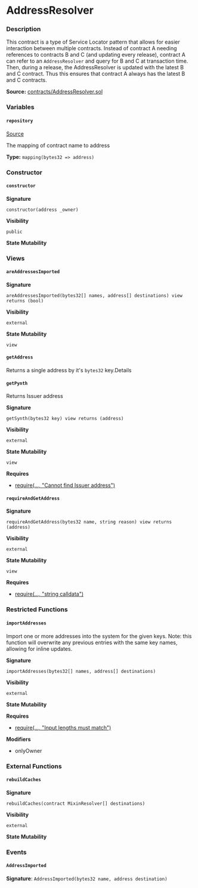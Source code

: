 # AddressResolver

### Description <a id="description"></a>

This contract is a type of Service Locator pattern that allows for easier interaction between multiple contracts. Instead of contract A needing references to contracts B and C \(and updating every release\), contract A can refer to an `AddressResolver` and query for B and C at transaction time. Then, during a release, the AddressResolver is updated with the latest B and C contract. Thus this ensures that contract A always has the latest B and C contracts.

**Source:** [contracts/AddressResolver.sol](https://github.com/perifinance/peri-finance/blob/master/contracts/AddressResolver.sol)

### Variables <a id="variables"></a>

#### `repository` <a id="repository"></a>

[Source](https://github.com/perifinance/peri-finance/blob/master/contracts/AddressResolver.sol)

The mapping of contract name to address

**Type:** `mapping(bytes32 => address)`

### Constructor <a id="constructor"></a>

#### `constructor` <a id="constructor_1"></a>

**Signature**

`constructor(address _owner)`

**Visibility**

`public`

**State Mutability**

### Views <a id="views"></a>

#### `areAddressesImported` <a id="areaddressesimported"></a>

**Signature**

`areAddressesImported(bytes32[] names, address[] destinations) view returns (bool)`

**Visibility**

`external`

**State Mutability**

`view`

#### `getAddress` <a id="getaddress"></a>

Returns a single address by it's `bytes32` key.Details

#### `getPynth` <a id="getsynth"></a>

Returns Issuer address

**Signature**

`getSynth(bytes32 key) view returns (address)`

**Visibility**

`external`

**State Mutability**

`view`

**Requires**

* [require\(..., "Cannot find Issuer address"\)](https://github.com/Synthetixio/synthetix/tree/v2.47.0-ovm/contracts/AddressResolver.sol#L61)

#### `requireAndGetAddress` <a id="requireandgetaddress"></a>

**Signature**

`requireAndGetAddress(bytes32 name, string reason) view returns (address)`

**Visibility**

`external`

**State Mutability**

`view`

**Requires**

* [require\(..., "string calldata"\)](https://github.com/perifinance/peri-finance/blob/master/contracts/AddressResolver.sol#L55)

### Restricted Functions <a id="restricted-functions"></a>

#### `importAddresses` <a id="importaddresses"></a>

Import one or more addresses into the system for the given keys. Note: this function will overwrite any previous entries with the same key names, allowing for inline updates.

**Signature**

`importAddresses(bytes32[] names, address[] destinations)`

**Visibility**

`external`

**State Mutability**

**Requires**

* [require\(..., "Input lengths must match"\)](https://github.com/perifinance/peri-finance/blob/master/contracts/AddressResolver.sol#L20)

**Modifiers**

* onlyOwner

### External Functions <a id="external-functions"></a>

#### `rebuildCaches` <a id="rebuildcaches"></a>

**Signature**

`rebuildCaches(contract MixinResolver[] destinations)`

**Visibility**

`external`

**State Mutability**

### Events <a id="events"></a>

#### `AddressImported` <a id="addressimported"></a>

**Signature**: `AddressImported(bytes32 name, address destination)`

